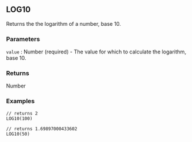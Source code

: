 ## LOG10

Returns the the logarithm of a number, base 10.

### Parameters
`value` : Number (required) - The value for which to calculate the logarithm, base 10.

### Returns
Number

### Examples
```
// returns 2
LOG10(100)
```

```
// returns 1.69897000433602
LOG10(50)
```